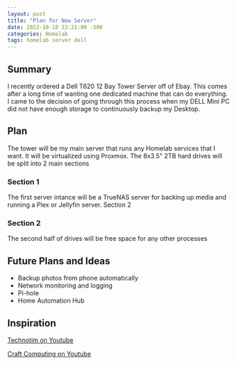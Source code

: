 ```yaml
---
layout: post
title: "Plan for New Server"
date: 2022-10-18 22:21:00 -500
categories: Homelab
tags: homelab server dell
---
```


## Summary

I recently ordered a Dell T620 12 Bay Tower Server off of Ebay. This comes after a long time of wanting one dedicated machine that can do everything. I came to the decision of going through this process when my DELL Mini PC did not have enough storage to continuously backup my Desktop.

## Plan

The tower will be my main server that runs any Homelab services that I want. It will be virtualized using Proxmox. The 8x3.5" 2TB hard drives will be split into 2 main sections

### Section 1

The first server intance will be a TrueNAS server for backing up media and running a Plex or Jellyfin server.
Section 2

### Section 2

The second half of drives will be free space for any other processes

## Future Plans and Ideas

* Backup photos from phone automatically
* Network monitoring and logging
* Pi-hole
* Home Automation Hub

## Inspiration

[Technotim on Youtube](https://www.youtube.com/c/TechnoTimLive)

[Craft Computing on Youtube](https://www.youtube.com/c/CraftComputing)
